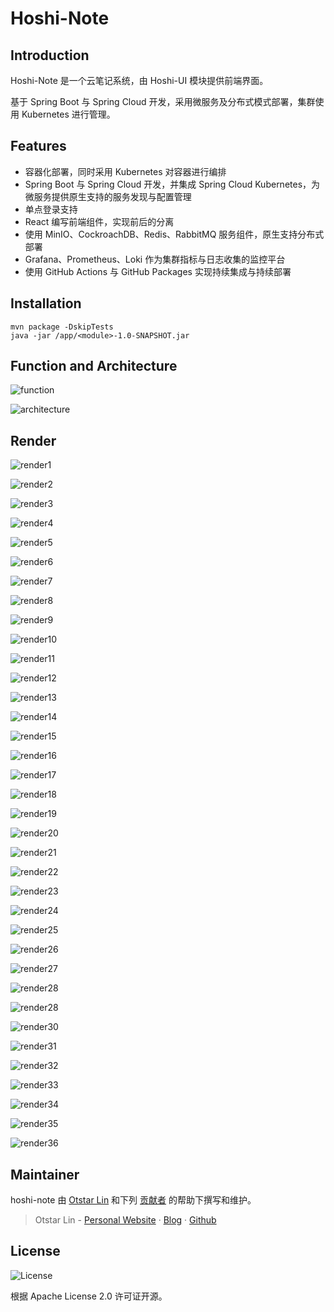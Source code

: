 # Hoshi-Note

## Introduction

Hoshi-Note 是一个云笔记系统，由 Hoshi-UI 模块提供前端界面。

基于 Spring Boot 与 Spring Cloud 开发，采用微服务及分布式模式部署，集群使用 Kubernetes 进行管理。

## Features

- 容器化部署，同时采用 Kubernetes 对容器进行编排
- Spring Boot 与 Spring Cloud 开发，并集成 Spring Cloud Kubernetes，为微服务提供原生支持的服务发现与配置管理
- 单点登录支持
- React 编写前端组件，实现前后的分离
- 使用 MinIO、CockroachDB、Redis、RabbitMQ 服务组件，原生支持分布式部署
- Grafana、Prometheus、Loki 作为集群指标与日志收集的监控平台
- 使用 GitHub Actions 与 GitHub Packages 实现持续集成与持续部署

## Installation

```shell
mvn package -DskipTests
java -jar /app/<module>-1.0-SNAPSHOT.jar
```

## Function and Architecture

![function](./docs/function.png)

![architecture](./docs/architecture.png)

## Render

![render1](./docs/render1.png)

![render2](./docs/render2.png)

![render3](./docs/render3.png)

![render4](./docs/render4.png)

![render5](./docs/render5.png)

![render6](./docs/render6.png)

![render7](./docs/render7.png)

![render8](./docs/render8.png)

![render9](./docs/render9.png)

![render10](./docs/render10.png)

![render11](./docs/render11.png)

![render12](./docs/render12.png)

![render13](./docs/render13.png)

![render14](./docs/render14.png)

![render15](./docs/render15.png)

![render16](./docs/render16.png)

![render17](./docs/render17.png)

![render18](./docs/render18.png)

![render19](./docs/render19.png)

![render20](./docs/render20.png)

![render21](./docs/render21.png)

![render22](./docs/render22.png)

![render23](./docs/render23.png)

![render24](./docs/render24.png)

![render25](./docs/render25.png)

![render26](./docs/render26.png)

![render27](./docs/render27.png)

![render28](./docs/render28.png)

![render28](./docs/render28.png)

![render30](./docs/render30.png)

![render31](./docs/render31.png)

![render32](./docs/render32.png)

![render33](./docs/render33.png)

![render34](./docs/render34.png)

![render35](./docs/render35.png)

![render36](./docs/render36.png)

## Maintainer

hoshi-note 由 [Otstar Lin](https://ixk.me/)
和下列 [贡献者](https://github.com/syfxlin/hoshi-note/graphs/contributors)
的帮助下撰写和维护。

> Otstar Lin - [Personal Website](https://ixk.me/) · [Blog](https://blog.ixk.me/) · [Github](https://github.com/syfxlin)

## License

![License](https://img.shields.io/github/license/syfxlin/hoshi-note.svg?style=flat-square)

根据 Apache License 2.0 许可证开源。
